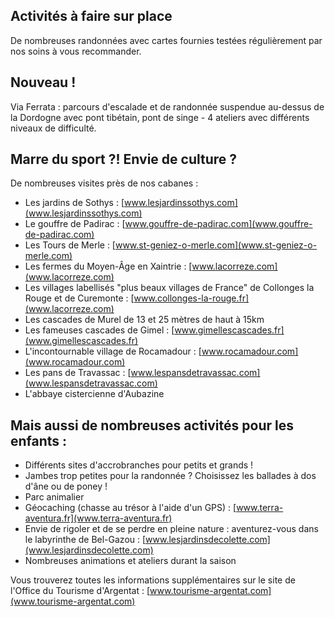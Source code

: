 ## Activités à faire sur place

De nombreuses randonnées avec cartes fournies testées régulièrement par nos soins à vous recommander.

## Nouveau !

Via Ferrata : parcours d'escalade et de randonnée suspendue au-dessus de la Dordogne avec pont tibétain, pont de singe - 4 ateliers avec différents niveaux de difficulté.

## Marre du sport ?! Envie de culture ?

De nombreuses visites près de nos cabanes :

- Les jardins de Sothys : [www.lesjardinssothys.com](www.lesjardinssothys.com)
- Le gouffre de Padirac : [www.gouffre-de-padirac.com](www.gouffre-de-padirac.com)
- Les Tours de Merle : [www.st-geniez-o-merle.com](www.st-geniez-o-merle.com)
- Les fermes du Moyen-Âge en Xaintrie : [www.lacorreze.com](www.lacorreze.com)
- Les villages labellisés "plus beaux villages de France" de Collonges la Rouge et de Curemonte : [www.collonges-la-rouge.fr](www.lacorreze.com)
- Les cascades de Murel de 13 et 25 mètres de haut à 15km
- Les fameuses cascades de Gimel : [www.gimellescascades.fr](www.gimellescascades.fr)
- L'incontournable village de Rocamadour : [www.rocamadour.com](www.rocamadour.com)
- Les pans de Travassac : [www.lespansdetravassac.com](www.lespansdetravassac.com)
- L'abbaye cistercienne d'Aubazine

## Mais aussi de nombreuses activités pour les enfants :

- Différents sites d'accrobranches pour petits et grands !
- Jambes trop petites pour la randonnée ? Choisissez les ballades à dos d'âne ou de poney !
- Parc animalier
- Géocaching (chasse au trésor à l'aide d'un GPS) : [www.terra-aventura.fr](www.terra-aventura.fr)
- Envie de rigoler et de se perdre en pleine nature : aventurez-vous dans le labyrinthe de Bel-Gazou : [www.lesjardinsdecolette.com](www.lesjardinsdecolette.com)
- Nombreuses animations et ateliers durant la saison

Vous trouverez toutes les informations supplémentaires sur le site de l'Office du Tourisme d'Argentat : [www.tourisme-argentat.com](www.tourisme-argentat.com)
